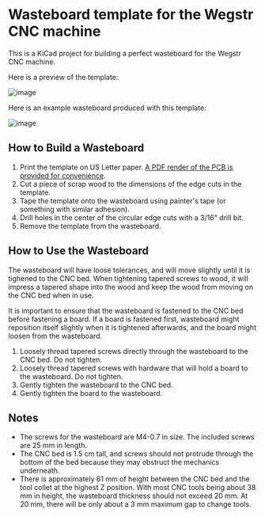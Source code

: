 # Wasteboard template for the Wegstr CNC machine

This is a KiCad project for building a perfect wasteboard for the Wegstr CNC machine.

Here is a preview of the template:

![image](https://user-images.githubusercontent.com/820984/121825921-e75a0180-cc69-11eb-842d-b607f34cf5ca.png)

Here is an example wasteboard produced with this template:

![image](https://user-images.githubusercontent.com/820984/121826411-5b95a480-cc6c-11eb-905b-65e3aeb3ab73.png)

## How to Build a Wasteboard

1. Print the template on US Letter paper.  [A PDF render of the PCB is provided for convenience](https://raw.githubusercontent.com/synthead/wegstr-wasteboard/master/wegstr-wasteboard.pdf).
1. Cut a piece of scrap wood to the dimensions of the edge cuts in the template.
1. Tape the template onto the wasteboard using painter's tape (or something with similar adhesion).
1. Drill holes in the center of the circular edge cuts with a 3/16" drill bit.
1. Remove the template from the wasteboard.

## How to Use the Wasteboard

The wasteboard will have loose tolerances, and will move slightly until it is tighened to the CNC bed.  When tightening tapered screws to wood, it will impress a tapered shape into the wood and keep the wood from moving on the CNC bed when in use.

It is important to ensure that the wasteboard is fastened to the CNC bed before fastening a board.  If a board is fastened first, wasteboard might reposition itself slightly when it is tightened afterwards, and the board might loosen from the wasteboard.

1. Loosely thread tapered screws directly through the wasteboard to the CNC bed.  Do not tighten.
1. Loosely thread tapered screws with hardware that will hold a board to the wasteboard.  Do not tighten.
1. Gently tighten the wasteboard to the CNC bed.
1. Gently tighten the board to the wasteboard.

## Notes

- The screws for the wasteboard are M4-0.7 in size.  The included screws are 25 mm in length.
- The CNC bed is 1.5 cm tall, and screws should not protrude through the bottom of the bed because they may obstruct the mechanics underneath.
- There is approximately 61 mm of height between the CNC bed and the tool collet at the highest Z position.  With most CNC tools being about 38 mm in height, the wasteboard thickness should not exceed 20 mm.  At 20 mm, there will be only about a 3 mm maximum gap to change tools.
